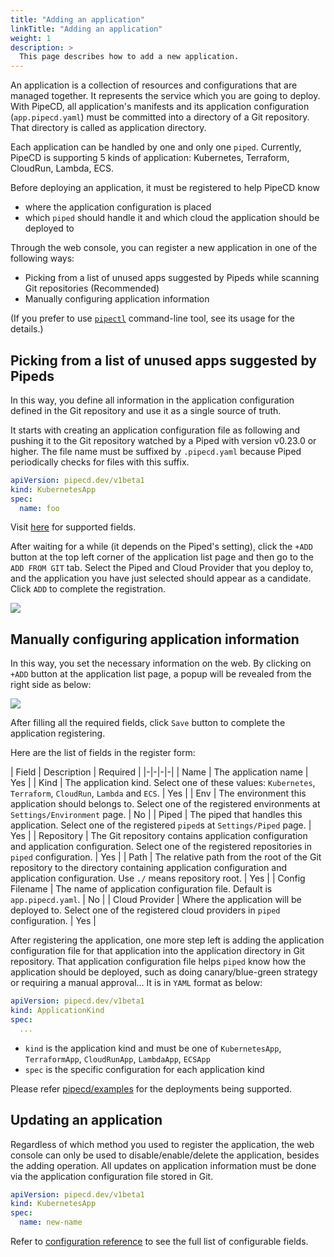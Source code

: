```yaml
---
title: "Adding an application"
linkTitle: "Adding an application"
weight: 1
description: >
  This page describes how to add a new application.
---
```


An application is a collection of resources and configurations that are managed together.
It represents the service which you are going to deploy. With PipeCD, all application's manifests and its application configuration (`app.pipecd.yaml`) must be committed into a directory of a Git repository. That directory is called as application directory.

Each application can be handled by one and only one `piped`. Currently, PipeCD is supporting 5 kinds of application: Kubernetes, Terraform, CloudRun, Lambda, ECS.

Before deploying an application, it must be registered to help PipeCD know
- where the application configuration is placed
- which `piped` should handle it and which cloud the application should be deployed to

Through the web console, you can register a new application in one of the following ways:
- Picking from a list of unused apps suggested by Pipeds while scanning Git repositories (Recommended)
- Manually configuring application information

(If you prefer to use [`pipectl`](/docs/user-guide/command-line-tool/#adding-a-new-application) command-line tool, see its usage for the details.)

## Picking from a list of unused apps suggested by Pipeds
In this way, you define all information in the application configuration defined in the Git repository and use it as a single source of truth.

It starts with creating an application configuration file as following and pushing it to the Git repository watched by a Piped with version v0.23.0 or higher.
The file name must be suffixed by `.pipecd.yaml` because Piped periodically checks for files with this suffix.

```yaml
apiVersion: pipecd.dev/v1beta1
kind: KubernetesApp
spec:
  name: foo
```

Visit [here](/docs/user-guide/configuration-reference/) for supported fields.

After waiting for a while (it depends on the Piped's setting), click the `+ADD` button at the top left corner of the application list page and then go to the `ADD FROM GIT` tab.
Select the Piped and Cloud Provider that you deploy to, and the application you have just selected should appear as a candidate.
Click `ADD` to complete the registration.

![](/images/registering-an-application-from-git.png)
<p style="text-align: center;">
</p>

## Manually configuring application information
In this way, you set the necessary information on the web.
By clicking on `+ADD` button at the application list page, a popup will be revealed from the right side as below:

![](/images/registering-an-application-from-web.png)
<p style="text-align: center;">
</p>

After filling all the required fields, click `Save` button to complete the application registering.

Here are the list of fields in the register form:

| Field | Description | Required |
|-|-|-|-|
| Name | The application name | Yes |
| Kind | The application kind. Select one of these values: `Kubernetes`, `Terraform`, `CloudRun`, `Lambda` and `ECS`. | Yes |
| Env | The environment this application should belongs to. Select one of the registered environments at `Settings/Environment` page.  | No |
| Piped | The piped that handles this application. Select one of the registered `piped`s at `Settings/Piped` page. | Yes |
| Repository | The Git repository contains application configuration and application configuration. Select one of the registered repositories in `piped` configuration. | Yes |
| Path | The relative path from the root of the Git repository to the directory containing application configuration and application configuration. Use `./` means repository root. | Yes |
| Config Filename | The name of application configuration file. Default is `app.pipecd.yaml`. | No |
| Cloud Provider | Where the application will be deployed to. Select one of the registered cloud providers in `piped` configuration. | Yes |

After registering the application, one more step left is adding the application configuration file for that application into the application directory in Git repository. That application configuration file helps `piped` know how the application should be deployed, such as doing canary/blue-green strategy or requiring a manual approval... It is in `YAML` format as below:

``` yaml
apiVersion: pipecd.dev/v1beta1
kind: ApplicationKind
spec:
  ...
```

- `kind` is the application kind and must be one of `KubernetesApp`, `TerraformApp`, `CloudRunApp`, `LambdaApp`, `ECSApp`
- `spec` is the specific configuration for each application kind

Please refer [pipecd/examples](/docs/user-guide/examples/) for the deployments being supported.

## Updating an application
Regardless of which method you used to register the application, the web console can only be used to disable/enable/delete the application, besides the adding operation. All updates on application information must be done via the application configuration file stored in Git.

```yaml
apiVersion: pipecd.dev/v1beta1
kind: KubernetesApp
spec:
  name: new-name
```

Refer to [configuration reference](/docs/user-guide/configuration-reference/) to see the full list of configurable fields.
